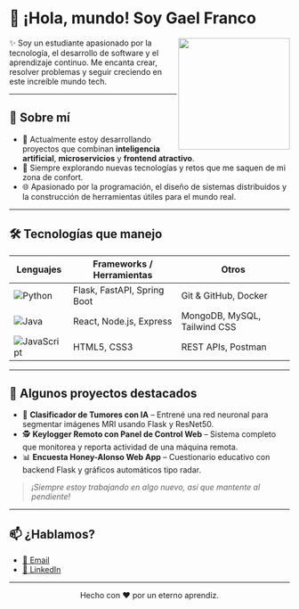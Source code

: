 # 👋 ¡Hola, mundo! Soy Gael Franco

<img align='right' src='https://user-images.githubusercontent.com/5713670/87202985-820dcb80-c2b6-11ea-9f56-7ec461c497c3.gif' width='200'>

✨ Soy un estudiante apasionado por la tecnología, el desarrollo de software y el aprendizaje continuo. Me encanta crear, resolver problemas y seguir creciendo en este increíble mundo tech.

---

## 🧠 Sobre mí
- 🔭 Actualmente estoy desarrollando proyectos que combinan **inteligencia artificial**, **microservicios** y **frontend atractivo**.
- 🧪 Siempre explorando nuevas tecnologías y retos que me saquen de mi zona de confort.
- 🌐 Apasionado por la programación, el diseño de sistemas distribuidos y la construcción de herramientas útiles para el mundo real.

---

## 🛠️ Tecnologías que manejo
<div align="center">
  
| Lenguajes | Frameworks / Herramientas | Otros |
|----------|----------------------------|-------|
| ![Python](https://img.shields.io/badge/-Python-3776AB?style=flat-square&logo=python&logoColor=ffffff) | Flask, FastAPI, Spring Boot | Git & GitHub, Docker |
| ![Java](https://img.shields.io/badge/Java-007396?style=flat-square&logo=java&logoColor=white) | React, Node.js, Express | MongoDB, MySQL, Tailwind CSS |
| ![JavaScript](https://img.shields.io/badge/-JavaScript-F7DF1E?style=flat-square&logo=javascript&logoColor=ffffff) | HTML5, CSS3 | REST APIs, Postman |

</div>

---

## 🚀 Algunos proyectos destacados

- 🧠 **Clasificador de Tumores con IA** – Entrené una red neuronal para segmentar imágenes MRI usando Flask y ResNet50.
- 🕵️ **Keylogger Remoto con Panel de Control Web** – Sistema completo que monitorea y reporta actividad de una máquina remota.
- 📊 **Encuesta Honey-Alonso Web App** – Cuestionario educativo con backend Flask y gráficos automáticos tipo radar.

> *¡Siempre estoy trabajando en algo nuevo, así que mantente al pendiente!*

---

## 📫 ¿Hablamos?
- [📩 Email](mailto:gaelfg1720@gmail.com)
- [💼 LinkedIn](https://www.linkedin.com/in/gael-franco-garcia-992886340/)

---

<p align="center">
  Hecho con ❤️ por un eterno aprendiz.
</p>
